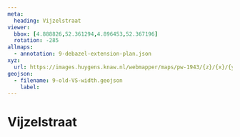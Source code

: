 ```yaml
---
meta:
  heading: Vijzelstraat
viewer:
  bbox: [4.888826,52.361294,4.896453,52.367196]
  rotation: -285
allmaps:
  - annotation: 9-debazel-extension-plan.json 
xyz: 
  url: https://images.huygens.knaw.nl/webmapper/maps/pw-1943/{z}/{x}/{y}.png
geojson: 
  - filename: 9-old-VS-width.geojson
    label: 
---
```

# Vijzelstraat

